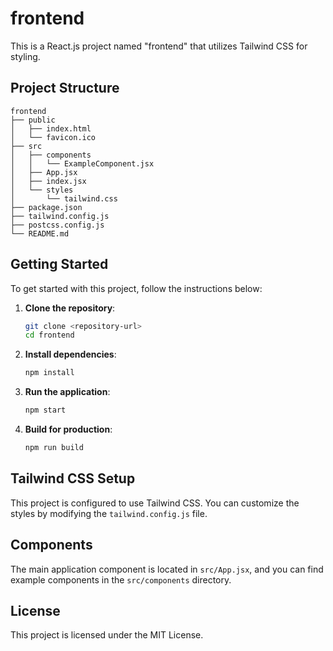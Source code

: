 # frontend

This is a React.js project named "frontend" that utilizes Tailwind CSS for styling.

## Project Structure

```
frontend
├── public
│   ├── index.html
│   └── favicon.ico
├── src
│   ├── components
│   │   └── ExampleComponent.jsx
│   ├── App.jsx
│   ├── index.jsx
│   └── styles
│       └── tailwind.css
├── package.json
├── tailwind.config.js
├── postcss.config.js
└── README.md
```

## Getting Started

To get started with this project, follow the instructions below:

1. **Clone the repository**:
   ```bash
   git clone <repository-url>
   cd frontend
   ```

2. **Install dependencies**:
   ```bash
   npm install
   ```

3. **Run the application**:
   ```bash
   npm start
   ```

4. **Build for production**:
   ```bash
   npm run build
   ```

## Tailwind CSS Setup

This project is configured to use Tailwind CSS. You can customize the styles by modifying the `tailwind.config.js` file.

## Components

The main application component is located in `src/App.jsx`, and you can find example components in the `src/components` directory.

## License

This project is licensed under the MIT License.